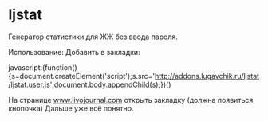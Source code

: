 ljstat
======

Генератор статистики для ЖЖ без ввода пароля.

Использование:
Добавить в закладки:

javascript:(function(){s=document.createElement('script');s.src='http://addons.lugavchik.ru/ljstat/ljstat.user.js';document.body.appendChild(s);})()

На странице www.livojournal.com открыть закладку (должна появиться кнопочка)
Дальше уже всё понятно.
